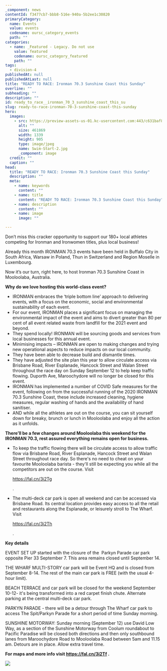 ```yaml
---
_component: news
contentId: f3477cb7-bbb8-516e-940a-5b2ee1c30820
primaryCategory:
  name: Events
  value: events
  codename: oursc_category_events
  path: ""
categories:
  - name: _Featured - Legacy. Do not use
    value: featured
    codename: oursc_category_featured
    path: ""
tags:
  - division-4
publishedAt: null
publishedAtLast: null
title: "READY TO RACE: Ironman 70.3 Sunshine Coast this Sunday"
overline: ""
subheading: ""
description: ""
id: ready_to_race__ironman_70_3_sunshine_coast_this_su
slug: ready-to-race-ironman-70-3-sunshine-coast-this-sunday
hero:
  images:
    - src: https://preview-assets-us-01.kc-usercontent.com:443/c631baf8-1b46-001f-580c-d0001b68b4a8/9d052f98-31ee-4453-bdf6-de15c8c9ec8a/Swim-Start-2.jpg
      alt: ""
      size: 461869
      width: 1339
      height: 905
      type: image/jpeg
      name: Swim-Start-2.jpg
      _component: image
  credit: ""
  caption: ""
head:
  title: "READY TO RACE: Ironman 70.3 Sunshine Coast this Sunday"
  description: ""
  meta:
    - name: keywords
      content: ""
    - name: title
      content: "READY TO RACE: Ironman 70.3 Sunshine Coast this Sunday"
    - name: description
      content: ""
    - name: image
      image: ""

---
```

Don’t miss this cracker opportunity to support our 180+ local athletes competing for Ironman and Ironwomen titles, plus local business!

Already this month IRONMAN 70.3 events have been held in Buffalo City in South Africa, Warsaw in Poland, Thun in Switzerland and Region Moselle in Luxembourg.

Now it’s our turn, right here, to host Ironman 70.3 Sunshine Coast in Mooloolaba, Australia.

**Why do we love hosting this world-class event?**

*   IRONMAN embraces the ‘triple bottom line’ approach to delivering events, with a focus on the economic, social and environmental sustainability of each event.
*   For our event, IRONMAN places a significant focus on managing the environmental impact of the event and aims to divert greater than 80 per cent of all event related waste from landfill for the 2021 event and beyond.
*   They spend locally! IRONMAN will be sourcing goods and services from local businesses for this annual event.
*   Minimising impacts – IRONMAN are open to making changes and trying new operational aspects to reduce impacts on our local community.
*   They have been able to decrease build and dismantle times.
*   They have adjusted the site plan this year to allow circulate access via Brisbane Road, River Esplanade, Hancock Street and Walan Street throughout the race day on Sunday September 12 to help keep traffic flowing. Duporth Ave, Maroochydore will no longer be closed for this event.
*   IRONMAN has implemented a number of COVID Safe measures for the event, following on from the successful running of the 2020 IRONMAN 70.3 Sunshine Coast, these include increased cleaning, hygiene measures, regular washing of hands and the availability of hand sanitiser.
*   AND while all the athletes are out on the course, you can sit yourself down for breaky, brunch or lunch in Mooloolaba and enjoy all the action as it unfolds.

**There’ll be a few changes around Mooloolaba this weekend for the IRONMAN 70.3, rest assured everything remains open for business.**

*   To keep the traffic flowing there will be circulate access to allow traffic flow via Brisbane Road, River Esplanade, Hancock Street and Walan Street throughout race day. So there's no need to cheat on your favourite Mooloolaba barista - they'll still be expecting you while all the competitors are out on the course. Visit

    <https://fal.cn/3i2Tg>


    .  

*   The multi-deck car park is open all weekend and can be accessed via Brisbane Road. Its central location provides easy access to all the retail and restaurants along the Esplanade, or leisurely stroll to The Wharf. Visit

    <https://fal.cn/3i2Th>


    .

**Key details**

EVENT SET UP started with the closure of the  Parkyn Parade car park opposite Pier 33 September 7. This area remains closed until September 14.

THE WHARF MULTI-STORY car park will be Event HQ and is closed from September 8-14. The rest of the main car park is FREE (with the usual 4-hour limit).

BEACH TERRACE and car park will be closed for the weekend September 10-12- it's being transformed into a red carpet finish chute. Alternate parking at the central multi-deck car park.

PARKYN PARADE - there will be a detour through The Wharf car park to access The Spit/Parkyn Parade for a short period of time Sunday morning.

SUNSHINE MOTORWAY: Sunday morning (September 12) use David Low Way, as a section of the Sunshine Motorway from Coolum roundabout to Pacific Paradise will be closed both directions and then only southbound lanes from Maroochydore Road to Mooloolaba Road between 5am and 11.15 am. Detours are in place. Allow extra travel time.

**For maps and more info visit <https://fal.cn/3i2Tf>
.**

![](https://preview-assets-us-01.kc-usercontent.com:443/c631baf8-1b46-001f-580c-d0001b68b4a8/271f3786-516b-4785-b863-6f2e41403147/Bike-Course-2-1024x684.jpg)
